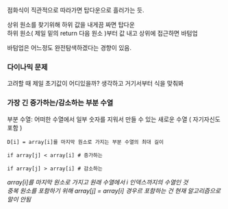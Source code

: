 점화식이 직관적으로 따라가면 탑다운으로 흘러가는 듯.  

상위 원소를 찾기위해 하위 값을 내게끔 짜면 탑다운  
하위 원소( 제일 밑의 return 다음 원소 )부터 값 내고 상위에 접근하면 바텀업  

바텀업은 어느정도 완전탐색하겠다는 경향이 있음.  

### 다이나믹 문제
고려할 때 제일 초기값이 어디있을까? 생각하고 거기서부터 식을 맞춰봐  

### 가장 긴 증가하는/감소하는 부분 수열
부분 수열: 어떠한 수열에서 일부 숫자를 지워서 만들 수 있는 새로운 수열 ( 자기자신도 포함 )  
```
D[i] = array[i]를 마지막 원소로 가지는 부분 수열의 최대 길이

if array[j] < array[i] # 증가하는

if array[j] > array[i] # 감소하는
```   
_array[i]를 마지막 원소로 가지고 원래 수열에서 i 인덱스까지의 수열인 것_  
_중복 원소를 포함하기 위해 array[j] = array[i] 경우르 포함하는 건 현재 알고리즘으로 말이 안됨_